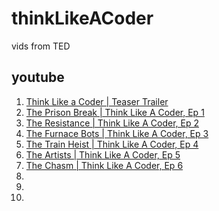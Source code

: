 # thinkLikeACoder
vids from TED


## youtube
1. [Think Like a Coder | Teaser Trailer](https://youtu.be/qhAAmyGnA-M)  
1. [The Prison Break | Think Like A Coder, Ep 1](https://youtu.be/KFVdHDMcepw)  
1. [The Resistance | Think Like A Coder, Ep 2](https://youtu.be/axBuiB55CfA)  
1. [The Furnace Bots | Think Like A Coder, Ep 3](https://youtu.be/wQPArC8NN5o)  
1. [The Train Heist | Think Like A Coder, Ep 4](https://youtu.be/_kR93WRw31Y)  
1. [The Artists | Think Like A Coder, Ep 5](https://youtu.be/7mOev8v3D1U)  
1. [The Chasm | Think Like A Coder, Ep 6](https://youtu.be/bbM-zSkjvHo)  
1. []()  
1. []()  
1. []()  

